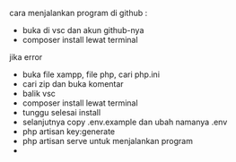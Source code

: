 cara menjalankan program di github :
- buka di vsc dan akun github-nya
- composer install lewat terminal

jika error
- buka file xampp, file php, cari php.ini
- cari zip dan buka komentar
- balik vsc
- composer install lewat terminal
- tunggu selesai install
- selanjutnya copy .env.example dan ubah namanya .env
- php artisan key:generate
- php artisan serve untuk menjalankan program
- 
  
